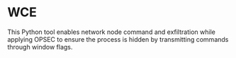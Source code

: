# WCE
This Python tool enables network node command and exfiltration while applying OPSEC to ensure the process is hidden by transmitting commands through window flags.

